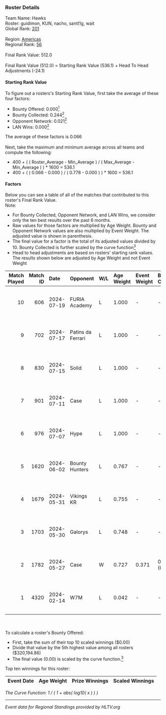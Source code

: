 ### Roster Details<br />
Team Name: Hawks<br />
Roster: guidimon, KUN, nacho, santt1g, wait<br />
Global Rank: [201](../standings_global.md)<br />
<br />
Region: [Americas]( ../standings_americas.md)<br />
Regional Rank: [56]( ../standings_americas.md)<br />
<br />
Final Rank Value:  512.0<br />
<br />
Final Rank Value (512.0) = Starting Rank Value (536.1) + Head To Head Adjustments (-24.1)<br />

#### Starting Rank Value<br />
To figure out a rosters's Starting Rank Value, first take the average of these four factors:<br />
- Bounty Offered: 0.000[<sup>1</sup>](#table2)
- Bounty Collected: 0.244[<sup>2</sup>](#table1)
- Opponent Network: 0.021[<sup>2</sup>](#table1)
- LAN Wins: 0.000[<sup>2</sup>](#table1)

The average of these factors is 0.066<br />
<br />
Next, take the maximum and minimum average across all teams and compute the following:<br />
- 400 + ( ( Roster_Average - Min_Average ) / ( Max_Average - Min_Average ) ) * 1600 = 536.1
- 400 + ( ( 0.066 - 0.000 ) / ( 0.778 - 0.000 ) ) * 1600 = 536.1


#### Factors<br />
Below you can see a table of all of the matches that contributed to this roster's Final Rank Value.<br />
Note:<br />

- For Bounty Collected, Opponent Network, and LAN Wins, we consider only the ten best results over the past 6 months.
- Raw values for those factors are multiplied by Age Weight. Bounty and Opponent Network values are also multiplied by Event Weight. The adjusted value is shown in parenthesis.
- The final value for a factor is the total of its adjusted values divided by 10. Bounty Collected is further scaled by the curve function[<sup>3</sup>](#curveFunction)
- Head to head adjustments are based on rosters' starting rank values. The results shown below are adjusted by Age Weight and not Event Weight
<span id="table1"></span><br />


| Match Played | Match ID | Date       | Opponent          | W/L | Age Weight | Event Weight | Bounty Collected | Opponent Network | LAN Wins  | H2H Adj. | Roster                               |
| -: | -: | :- | :- | :- | :- | :- | :- | :- | :- | -: | :- |
|           10 |      606 | 2024-07-19 | FURIA Academy     | L   | 1.000      | -            | -                | -                | -         |   -15.40 | guidimon, KUN, nacho, santt1g, wait  |
|            9 |      702 | 2024-07-17 | Patins da Ferrari | L   | 1.000      | -            | -                | -                | -         |    -5.72 | guidimon, KUN, nacho, santt1g, wait  |
|            8 |      830 | 2024-07-15 | Solid             | L   | 1.000      | -            | -                | -                | -         |    -4.66 | guidimon, KUN, nacho, santt1g, wait  |
|            7 |      901 | 2024-07-11 | Case              | L   | 1.000      | -            | -                | -                | -         |    -4.11 | guidimon, KUN, nacho, santt1g, wait  |
|            6 |      976 | 2024-07-07 | Hype              | L   | 1.000      | -            | -                | -                | -         |    -3.67 | F4QQ, guidimon, KUN, santt1g, wait   |
|            5 |     1620 | 2024-06-02 | Bounty Hunters    | L   | 0.767      | -            | -                | -                | -         |    -3.38 | ABM, christo, guidimon, KUN, santt1g |
|            4 |     1679 | 2024-05-31 | Vikings KR        | L   | 0.755      | -            | -                | -                | -         |    -4.51 | ABM, christo, guidimon, KUN, santt1g |
|            3 |     1703 | 2024-05-30 | Galorys           | L   | 0.748      | -            | -                | -                | -         |    -2.88 | ABM, christo, guidimon, KUN, santt1g |
|            2 |     1782 | 2024-05-27 | Case              | W   | 0.727      | 0.371        | 0.029 (0.008)    | 0.778 (0.210)    | 0 (0.000) |    20.41 | ABM, christo, guidimon, KUN, santt1g |
|            1 |     4320 | 2024-02-14 | W7M               | L   | 0.042      | -            | -                | -                | -         |    -0.20 | guidimon, KUN, nacho, nasher, PABLEK |

<br />
<span id="table2"></span><br />
To calculate a roster's Bounty Offered:<br />

- First, take the sum of their top 10 scaled winnings ($0.00)
- Divide that value by the 5th highest value among all rosters ($320,194.86)
- The final value (0.00) is scaled by the curve function.[<sup>3</sup>](#curveFunction)

Top ten winnings for this roster:<br />

| Event Date | Age Weight | Prize Winnings | Scaled Winnings |
| :- | -: | :- | :- |


<span id="curveFunction"></span>_The Curve Function: 1 / ( 1 + abs( log10( x ) ) )_<br />

---
_Event data for Regional Standings provided by HLTV.org_<br />
